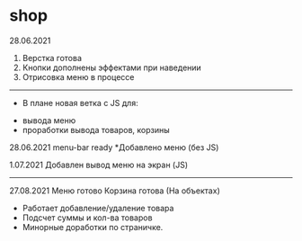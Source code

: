 # shop
28.06.2021
1. Верстка готова
2. Кнопки дополнены эффектами при наведении
3. Отрисовка меню в процессе
______________________________________________________
*  В плане новая ветка с  JS для:
- вывода меню
- проработки вывода товаров, корзины

28.06.2021
menu-bar ready
*Добавлено меню (без JS)

1.07.2021
Добавлен вывод меню на экран (JS)
_______________________________________________________

27.08.2021
Меню готово
Корзина готова (На объектах)
 - Работает добавление/удаление товара 
 - Подсчет суммы и кол-ва товаров
 - Минорные доработки по страничке.
